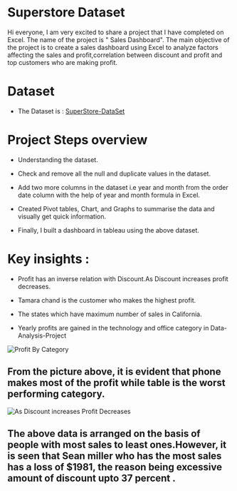 # Superstore Dataset

Hi everyone,
I am very excited to share a project that I have completed on Excel. The name of the project is " Sales Dashboard". The main objective of the project is to create a sales dashboard using Excel to analyze factors affecting the sales and profit,correlation between discount and profit and top customers who are making profit.

# Dataset

- The Dataset is : [SuperStore-DataSet](https://github.com/Raj4478/Data-Analysis-Project/files/12224915/_198060205f23f90d686a40d6a99a8fc7_Full-Sales-Superstore-Dataset.xlsx)

# Project Steps overview

- Understanding the dataset.

- Check and remove all the null and duplicate values in the dataset.

- Add two more columns in the dataset i.e year and month from the order date column with the help of year and month formula in Excel.

- Created Pivot tables, Chart, and Graphs to summarise the data and visually get quick information.

- Finally, I built a dashboard in tableau using the above dataset.


# Key insights :  

- Profit has an inverse relation with Discount.As Discount increases profit decreases.

- Tamara chand is the customer who makes the highest profit.

- The states which have maximum number  of sales in California.

- Yearly profits are gained in the technology and office category in Data-Analysis-Project

 ![Profit By Category](https://github.com/Raj4478/Data-Analysis-Project/assets/132039556/beb61cfa-05db-43a5-9b7b-26b951ec2f83)


## From the picture above, it is evident that phone makes most of the profit while table is the worst performing category.


![As Discount increases Profit Decreases](https://github.com/Raj4478/Data-Analysis-Project/assets/132039556/5736d4d8-05ae-4e06-a8bf-97e655db6433)

## The above data is arranged on the basis of people with most sales to least ones.However, it is seen that Sean miller who has the most sales has a loss of $1981, the reason being excessive amount of discount upto 37 percent .





